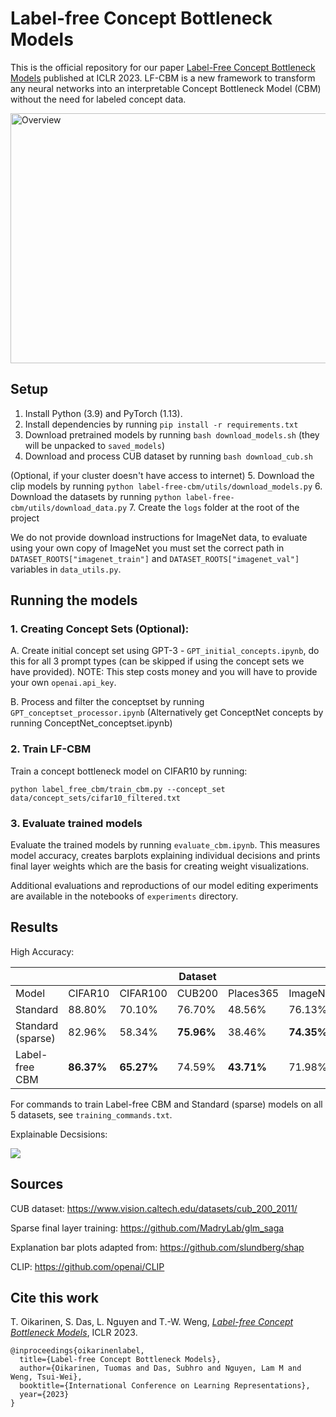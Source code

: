 # Label-free Concept Bottleneck Models

This is the official repository for our paper [Label-Free Concept Bottleneck Models](https://openreview.net/forum?id=FlCg47MNvBA) published at ICLR 2023. LF-CBM is a new framework to transform any neural networks into an interpretable Concept Bottleneck Model (CBM) without the need for labeled concept data.

<img src=data/LF-CBM_overview.jpg alt="Overview" width=655 height=400>

## Setup

1. Install Python (3.9) and PyTorch (1.13).
2. Install dependencies by running `pip install -r requirements.txt`
3. Download pretrained models by running  `bash download_models.sh` (they will be unpacked to `saved_models`)
4. Download and process CUB dataset by running `bash download_cub.sh` 

(Optional, if your cluster doesn't have access to internet)
5. Download the clip models by running `python label-free-cbm/utils/download_models.py` 
6. Download the datasets by running `python label-free-cbm/utils/download_data.py` 
7. Create the `logs` folder at the root of the project

We do not provide download instructions for ImageNet data, to evaluate using your own copy of ImageNet you must set the correct path in `DATASET_ROOTS["imagenet_train"]` and `DATASET_ROOTS["imagenet_val"]` variables in `data_utils.py`.

## Running the models

### 1. Creating Concept Sets (Optional):
A. Create initial concept set using GPT-3 - `GPT_initial_concepts.ipynb`, do this for all 3 prompt types (can be skipped if using the concept sets we have provided). NOTE: This step costs money and you will have to provide your own `openai.api_key`.

B. Process and filter the conceptset by running `GPT_conceptset_processor.ipynb` (Alternatively get ConceptNet concepts by running ConceptNet_conceptset.ipynb)

### 2. Train LF-CBM

Train a concept bottleneck model on CIFAR10 by running:

`python label_free_cbm/train_cbm.py --concept_set data/concept_sets/cifar10_filtered.txt`


### 3. Evaluate trained models

Evaluate the trained models by running `evaluate_cbm.ipynb`. This measures model accuracy, creates barplots explaining individual decisions and prints final layer weights which are the basis for creating weight visualizations.

Additional evaluations and reproductions of our model editing experiments are available in the notebooks of `experiments` directory.

## Results

High Accuracy:

|                   |         |          | Dataset |           |          |
|-------------------|---------|----------|---------|-----------|----------|
| Model             | CIFAR10 | CIFAR100 | CUB200  | Places365 | ImageNet |
| Standard          | 88.80%  | 70.10%   | 76.70%  | 48.56%    | 76.13%   |
| Standard (sparse) | 82.96%  | 58.34%   | **75.96%**  | 38.46%    | **74.35%**   |
| Label-free CBM    | **86.37%** | **65.27%**   | 74.59%  | **43.71%**   | 71.98%   |

For commands to train Label-free CBM and Standard (sparse) models on all 5 datasets, see `training_commands.txt`.

Explainable Decsisions:

![](data/lf_cbm_ind_decision.png)

## Sources

CUB dataset: https://www.vision.caltech.edu/datasets/cub_200_2011/

Sparse final layer training: https://github.com/MadryLab/glm_saga

Explanation bar plots adapted from: https://github.com/slundberg/shap

CLIP: https://github.com/openai/CLIP

## Cite this work
T. Oikarinen, S. Das, L. Nguyen and T.-W. Weng, [*Label-free Concept Bottleneck Models*](https://openreview.net/pdf?id=FlCg47MNvBA), ICLR 2023.

```
@inproceedings{oikarinenlabel,
  title={Label-free Concept Bottleneck Models},
  author={Oikarinen, Tuomas and Das, Subhro and Nguyen, Lam M and Weng, Tsui-Wei},
  booktitle={International Conference on Learning Representations},
  year={2023}
}
```



